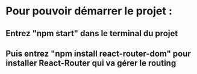 # Pour pouvoir démarrer le projet :
## Entrez "npm start" dans le terminal du projet
## Puis entrez "npm install react-router-dom" pour installer React-Router qui va gérer le routing

